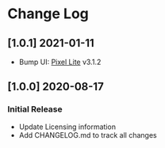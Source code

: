 # Change Log

## [1.0.1] 2021-01-11

- Bump UI: [Pixel Lite](https://github.com/themesberg/pixel-bootstrap-ui-kit) v3.1.2

## [1.0.0] 2020-08-17
### Initial Release

- Update Licensing information
- Add CHANGELOG.md to track all changes
